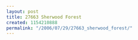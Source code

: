 ```yaml
---
layout: post
title: 27663 Sherwood Forest
created: 1154210888
permalink: "/2006/07/29/27663_sherwood_forest/"
---
```


